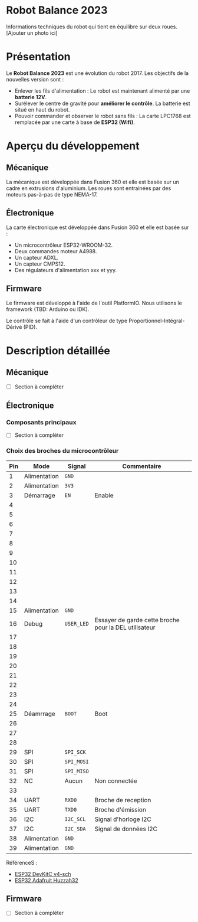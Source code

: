 # Robot Balance 2023

Informations techniques du robot qui tient en équilibre sur deux roues.
[Ajouter un photo ici]

# Présentation

Le **Robot Balance 2023** est une évolution du robot 2017. Les objectifs de la nouvelles version sont :
* Enlever les fils d'alimentation : Le robot est maintenant alimenté par une **batterie 12V**.
* Surélever le centre de gravité pour **améliorer le contrôle**. La batterie est situé en haut du robot.
* Pouvoir commander et observer le robot sans fils : La carte LPC1768 est remplacée par une carte à base de **ESP32 (Wifi)**.

# Aperçu du développement

## Mécanique 

La mécanique est développée dans Fusion 360 et elle est basée sur un cadre en extrusions d'aluminium.
Les roues sont entrainées par des moteurs pas-à-pas de type NEMA-17.

## Électronique

La carte électronique est développée dans Fusion 360 et elle est basée sur :
* Un microcontrôleur ESP32-WROOM-32.
* Deux commandes moteur A4988.
* Un capteur ADXL.
* Un capteur CMPS12.
* Des régulateurs d'alimentation xxx et yyy.

## Firmware

Le firmware est développé à l'aide de l'outil PlatformIO. Nous utilisons le framework (TBD: Arduino ou IDK).

Le contrôle se fait à l'aide d'un contrôleur de type Proportionnel-Intégral-Dérivé (PID).

# Description détaillée

## Mécanique 

* [ ] Section à compléter

## Électronique

### Composants principaux

* [ ] Section à compléter

### Choix des broches du microcontrôleur

| Pin | Mode | Signal | Commentaire |
| --- | --- | --- | --- |
| 1 | Alimentation | `GND` | |
| 2 | Alimentation | `3V3` | |
| 3 | Démarrage | `EN` | Enable |
| 4 |   |
| 5 |   |
| 6 |   |
| 7 |   |
| 8 |   |
| 9 |   |
| 10 |   |
| 11 |   |
| 12 |   |
| 13 |   |
| 14 |   |
| 15 | Alimentation | `GND` | |
| 16 | Debug | `USER_LED` | Essayer de garde cette broche pour la DEL utilisateur |
| 17 |   |
| 18 |   |
| 19 |   |
| 20 |   |
| 21 |   |
| 22 |   |
| 23 |   |
| 24 |   |
| 25 | Déamrrage | `BOOT` | Boot |
| 26 |   |
| 27 |   |
| 28 |   |
| 29 | SPI | `SPI_SCK` | |
| 30 | SPI | `SPI_MOSI` | |
| 31 | SPI | `SPI_MISO` | |
| 32 | NC | Aucun | Non connectée |
| 33 |   |
| 34 | UART | `RXD0` | Broche de reception |
| 35 | UART | `TXD0` | Broche d'émission |
| 36 | I2C | `I2C_SCL` | Signal d'horloge I2C |
| 37 | I2C | `I2C_SDA` | Signal de données I2C |
| 38 | Alimentation | `GND` | |
| 39 | Alimentation | `GND` | |

RéférenceS : 
* [ESP32 DevKitC v4-sch](https://dl.espressif.com/dl/schematics/esp32_devkitc_v4-sch.pdf)
* [ESP32 Adafruit Huzzah32](https://learn.adafruit.com/adafruit-huzzah32-esp32-feather)

## Firmware

* [ ] Section à compléter
